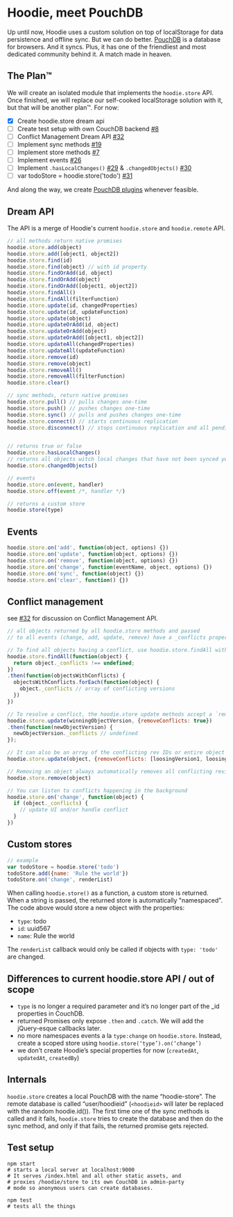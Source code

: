 Hoodie, meet PouchDB
====================

Up until now, Hoodie uses a custom solution on top of localStorage for data persistence and offline sync. But we can do better. [PouchDB](http://pouchdb.com/) is a database for browsers. And it syncs. Plus, it has one of the friendliest and most dedicated community behind it. A match made in heaven.


## The Plan™

We will create an isolated module that implements the `hoodie.store` API. Once finished, we will replace our self-cooked localStorage solution with it, but that will be another plan™. For now:

- [x] Create hoodie.store dream api
- [ ] Create test setup with own CouchDB backend [#8](https://github.com/hoodiehq/wip-hoodie-store-on-pouchdb/issues/8)
- [ ] Conflict Management Dream API [#32](https://github.com/hoodiehq/wip-hoodie-store-on-pouchdb/issues/32)
- [ ] Implement sync methods [#19](https://github.com/hoodiehq/wip-hoodie-store-on-pouchdb/issues/19)
- [ ] Implement store methods [#7](https://github.com/hoodiehq/wip-hoodie-store-on-pouchdb/issues/7)
- [ ] Implement events [#26](https://github.com/hoodiehq/wip-hoodie-store-on-pouchdb/issues/26)
- [ ] Implement `.hasLocalChanges()` [#29](https://github.com/hoodiehq/wip-hoodie-store-on-pouchdb/issues/29) & `.changedObjects()` [#30](https://github.com/hoodiehq/wip-hoodie-store-on-pouchdb/issues/30)
- [ ] var todoStore = hoodie.store('todo') [#31](https://github.com/hoodiehq/wip-hoodie-store-on-pouchdb/issues/31)

And along the way, we create [PouchDB plugins](http://pouchdb.com/api.html#plugins) whenever feasible.


## Dream API

The API is a merge of Hoodie's current `hoodie.store`
and `hoodie.remote` API.

```js
// all methods return native promises
hoodie.store.add(object)
hoodie.store.add([object1, object2])
hoodie.store.find(id)
hoodie.store.find(object) // with id property
hoodie.store.findOrAdd(id, object)
hoodie.store.findOrAdd(object)
hoodie.store.findOrAdd([object1, object2])
hoodie.store.findAll()
hoodie.store.findAll(filterFunction)
hoodie.store.update(id, changedProperties)
hoodie.store.update(id, updateFunction)
hoodie.store.update(object)
hoodie.store.updateOrAdd(id, object)
hoodie.store.updateOrAdd(object)
hoodie.store.updateOrAdd([object1, object2])
hoodie.store.updateAll(changedProperties)
hoodie.store.updateAll(updateFunction)
hoodie.store.remove(id)
hoodie.store.remove(object)
hoodie.store.removeAll()
hoodie.store.removeAll(filterFunction)
hoodie.store.clear()

// sync methods, return native promises
hoodie.store.pull() // pulls changes one-time
hoodie.store.push() // pushes changes one-time
hoodie.store.sync() // pulls and pushes changes one-time
hoodie.store.connect() // starts continuous replication
hoodie.store.disconnect() // stops continuous replication and all pending requests


// returns true or false
hoodie.store.hasLocalChanges()
// returns all objects witch local changes that have not been synced yet.
hoodie.store.changedObjects()

// events
hoodie.store.on(event, handler)
hoodie.store.off(event /*, handler */)

// returns a custom store
hoodie.store(type)
```


## Events

```js
hoodie.store.on('add', function(object, options) {})
hoodie.store.on('update', function(object, options) {})
hoodie.store.on('remove', function(object, options) {})
hoodie.store.on('change', function(eventName, object, options) {})
hoodie.store.on('sync', function(object) {})
hoodie.store.on('clear', function() {})
```

## Conflict management

see [#32](https://github.com/hoodiehq/wip-hoodie-store-on-pouchdb/issues/32)
for discussion on Conflict Management API.

```js
// all objects returned by all hoodie.store methods and passed
// to all events (change, add, update, remove) have a _conflicts property.

// To find all objects having a conflict, use hoodie.store.findAll with a filter function
hoodie.store.findAll(function(object) {
  return object._conflicts !== undefined;
})
.then(function(objectsWithConflicts) {
  objectsWithConflicts.forEach(function(object) {
    object._conflicts // array of conflicting versions
  })
})

// To resolve a conflict, the hoodie.store update methods accept a `removeConflicts` option.
hoodie.store.update(winningObjectVersion, {removeConflicts: true})
.then(function(newObjectVersion) {
  newObjectVersion._conflicts // undefined
});

// It can also be an array of the conflicting rev IDs or entire object
hoodie.store.update(object, {removeConflicts: [loosingVersion1, loosingVersion2]})

// Removing an object always automatically removes all conflicting revisions
hoodie.store.remove(object)

// You can listen to conflicts happening in the background
hoodie.store.on('change', function(object) {
  if (object._conflicts) {
    // update UI and/or handle conflict
  }
})
```


## Custom stores

```js
// example
var todoStore = hoodie.store('todo')
todoStore.add({name: 'Rule the world'})
todoStore.on('change', renderList)
```

When calling `hoodie.store()` as a function, a custom
store is returned. When a string is passed, the returned
store is automatically "namespaced". The code above would
store a new object with the properties:

- `type`: todo
- `id`: uuid567
- `name`: Rule the world

The `renderList` callback would only be called if objects
with `type: 'todo'` are changed.


## Differences to current hoodie.store API / out of scope

- `type` is no longer a required parameter and it’s no longer part    of the _id properties in CouchDB.
- returned Promises only expose `.then` and `.catch`. We will add the jQuery-esque callbacks later.
- no more namespaces events a la `type:change` on `hoodie.store`. Instead, create a scoped store using `hoodie.store(‘type’).on(‘change’)`
- we don’t create Hoodie’s special properties for now (`createdAt`, `updatedAt`, `createdBy`)


## Internals

`hoodie.store` creates a local PouchDB with the name “hoodie-store”. The remote database is called “user/hoodieid” (`<hoodieid>` will later be replaced with the random hoodie.id()). The first time one of the sync methods is called and it fails, `hoodie.store` tries to create the database and then do the sync method, and only if that fails, the returned promise gets rejected.


## Test setup

```
npm start
# starts a local server at localhost:9000
# It serves /index.html and all other static assets, and
# proxies /hoodie/store to its own CouchDB in admin-party
# mode so anonymous users can create databases.

npm test
# tests all the things
```
